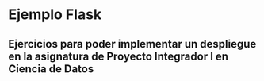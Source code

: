 # Ejemplo Flask
Ejercicios para poder implementar un despliegue en la asignatura de Proyecto Integrador I en Ciencia de Datos
------


